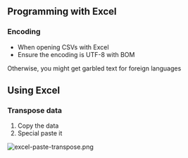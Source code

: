 ## Programming with Excel

### Encoding

- When opening CSVs with Excel
- Ensure the encoding is UTF-8 with BOM

Otherwise, you might get garbled text for foreign languages

## Using Excel

### Transpose data

1. Copy the data
2. Special paste it

![excel-paste-transpose.png](excel-paste-transpose.png)